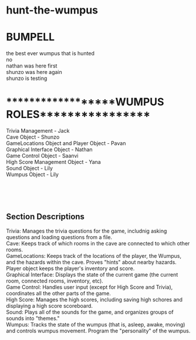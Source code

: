 # hunt-the-wumpus
# BUMPELL
the best ever wumpus that is hunted<br>
no<br>
nathan was here first<br>
shunzo was here again<br>
shunzo is testing <br>
<h1>******************WUMPUS ROLES****************</h1>
Trivia Management - Jack<br>
Cave Object - Shunzo<br>
GameLocations Object and Player Object - Pavan<br>
Graphical Interface Object - Nathan<br>
Game Control Object - Saanvi<br>
High Score Management Object - Yana<br>
Sound Object - Lily<br>
Wumpus Object - Lily<br>

<br><br><br>

<h2>Section Descriptions</h2>
Trivia: Manages the trivia questions for the game, includnig asking questions and loading questions from a file.<br>
Cave: Keeps track of which rooms in the cave are connected to which other rooms.<br>
GameLocations: Keeps track of the locations of the player, the Wumpus, and the hazards within the cave. Proves "hints" about nearby hazards. Player object keeps the player's inventory and score.<br>
Graphical Interface: Displays the state of the current game (the current room, connected rooms, inventory, etc).<br>
Game Control: Handles user input (except for High Score and Trivia), coordinates all the other parts of the game.<br>
High Score: Manages the high scores, including saving high schores and displaying a high score scoreboard. <br>
Sound: Plays all of the sounds for the game, and organizes groups of sounds into "themes." <br>
Wumpus: Tracks the state of the wumpus (that is, asleep, awake, moving) and controls wumpus movement. Program the "personality" of the wumpus. <br>